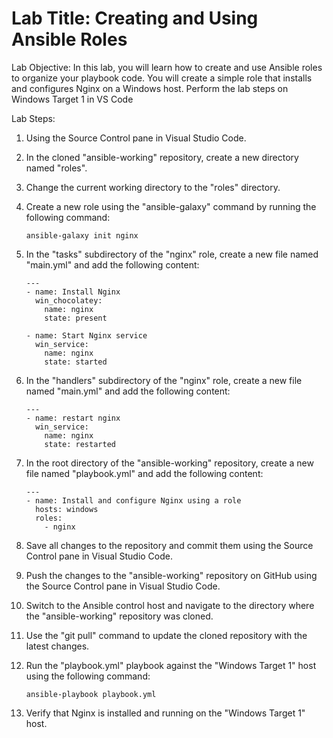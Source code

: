 # Lab Title: Creating and Using Ansible Roles

Lab Objective: In this lab, you will learn how to create and use Ansible roles to organize your playbook code. You will create a simple role that installs and configures Nginx on a Windows host.
Perform the lab steps on Windows Target 1 in VS Code

Lab Steps:

1. Using the Source Control pane in Visual Studio Code.
2. In the cloned "ansible-working" repository, create a new directory named "roles".
3. Change the current working directory to the "roles" directory.
4. Create a new role using the "ansible-galaxy" command by running the following command:

   ```
   ansible-galaxy init nginx
   ```

5. In the "tasks" subdirectory of the "nginx" role, create a new file named "main.yml" and add the following content:

   ```
   ---
   - name: Install Nginx
     win_chocolatey:
       name: nginx
       state: present

   - name: Start Nginx service
     win_service:
       name: nginx
       state: started
   ```

6. In the "handlers" subdirectory of the "nginx" role, create a new file named "main.yml" and add the following content:

   ```
   ---
   - name: restart nginx
     win_service:
       name: nginx
       state: restarted
   ```

7. In the root directory of the "ansible-working" repository, create a new file named "playbook.yml" and add the following content:

    ```
    ---
    - name: Install and configure Nginx using a role
      hosts: windows
      roles:
        - nginx
    ```

8. Save all changes to the repository and commit them using the Source Control pane in Visual Studio Code.
9. Push the changes to the "ansible-working" repository on GitHub using the Source Control pane in Visual Studio Code.
10. Switch to the Ansible control host and navigate to the directory where the "ansible-working" repository was cloned.
11. Use the "git pull" command to update the cloned repository with the latest changes.
12. Run the "playbook.yml" playbook against the "Windows Target 1" host using the following command:

    ```
    ansible-playbook playbook.yml
    ```

13. Verify that Nginx is installed and running on the "Windows Target 1" host.
